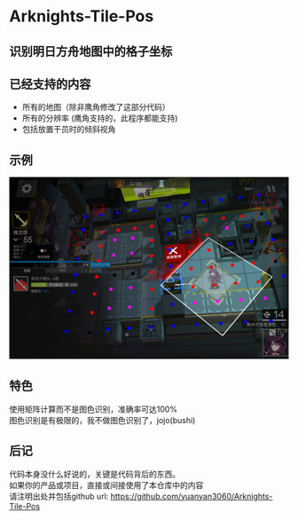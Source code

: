 # Arknights-Tile-Pos
识别明日方舟地图中的格子坐标  
--
## 已经支持的内容
- 所有的地图（除非鹰角修改了这部分代码）
- 所有的分辨率 (鹰角支持的，此程序都能支持)
- 包括放置干员时的倾斜视角

## 示例
![avatar](./test.png)
## 特色
使用矩阵计算而不是图色识别，准确率可达100%  
图色识别是有极限的，我不做图色识别了，jojo(bushi)

## 后记
代码本身没什么好说的，关键是代码背后的东西。  
如果你的产品或项目，直接或间接使用了本仓库中的内容  
请注明出处并包括github url: https://github.com/yuanyan3060/Arknights-Tile-Pos
